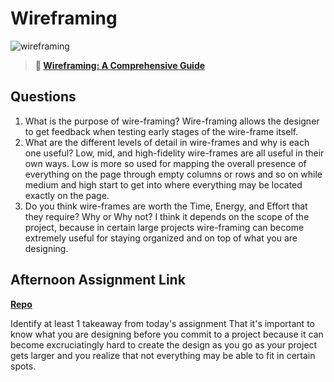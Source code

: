 # Wireframing

![wireframing](https://bcw.blob.core.windows.net/public/img/courses/2293087935019893)

> **📖 [Wireframing: A Comprehensive Guide](https://codeworksacademy.com/fs-student-guide/resources/wk1/06-Wireframing)**

## Questions

1. What is the purpose of wire-framing? 
Wire-framing allows the designer to get feedback when testing early stages of the wire-frame itself.
2. What are the different levels of detail in wire-frames and why is each one useful?
Low, mid, and high-fidelity wire-frames are all useful in their own ways. Low is more so used for mapping the overall presence of everything on the page through empty columns or rows and so on while medium and high start to get into where everything may be located exactly on the page.
3. Do you think wire-frames are worth the Time, Energy, and Effort that they require? Why or Why not?
I think it depends on the scope of the project, because in certain large projects wire-framing can become extremely useful for staying organized and on top of what you are designing.
## Afternoon Assignment Link

**[Repo](https://github.com/ConnerSeely/<ASSIGNMENT_REPO>)**

Identify at least 1 takeaway from today's assignment
That it's important to know what you are designing before you commit to a project because it can become excruciatingly hard to create the design as you go as your project gets larger and you realize that not everything may be able to fit in certain spots.